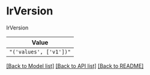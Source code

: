 # IrVersion

IrVersion

| **Value** |
| --------- |
| `"('values', ['v1'])"` |


[[Back to Model list]](../../README.md#models-v2-link) [[Back to API list]](../../README.md#documentation-for-api-endpoints) [[Back to README]](../../README.md)
